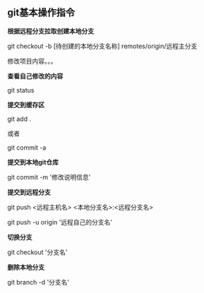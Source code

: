 ## git基本操作指令

**根据远程分支拉取创建本地分支**

git checkout -b [待创建的本地分支名称] remotes/origin/远程主分支

修改项目内容。。。

**查看自己修改的内容**

git status

**提交到缓存区**

git add .

或者

git commit -a

**提交到本地git仓库**

git commit -m '修改说明信息'

**提交到远程分支**

 git push <远程主机名> <本地分支名>:<远程分支名>

git push -u origin '远程自己的分支名'

**切换分支**

git checkout '分支名'

**删除本地分支**

git branch -d '分支名'





